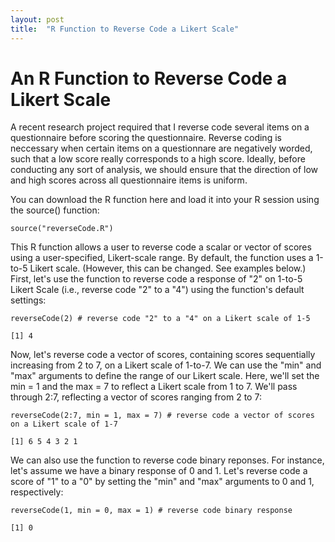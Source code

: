 ```yaml
---
layout: post
title:  "R Function to Reverse Code a Likert Scale"
---
```


# An R Function to Reverse Code a Likert Scale

A recent research project required that I reverse code several items on a questionnaire before scoring the questionnaire. Reverse coding is neccessary when certain items on a questionnare are negatively worded, such that a low score really corresponds to a high score. Ideally, before conducting any sort of analysis, we should ensure that the direction of low and high scores across all questionnaire items is uniform.

You can download the R function here <a href="/r/reverseCode.R" target="_blank"><i class="fa fa-file-text fa-md"></i></a> and load it into your R session using the source() function:

```
source("reverseCode.R")
```

This R function allows a user to reverse code a scalar or vector of scores using a user-specified, Likert-scale range. By default, the function uses a 1-to-5 Likert scale. (However, this can be changed. See examples below.) First, let's use the function to reverse code a response of "2" on 1-to-5 Likert Scale (i.e., reverse code "2" to a "4") using the function's default settings:


```
reverseCode(2) # reverse code "2" to a "4" on a Likert scale of 1-5

[1] 4
```

Now, let's reverse code a vector of scores, containing scores sequentially increasing from 2 to 7, on a Likert scale of 1-to-7. We can use the "min" and "max" arguments to define the range of our Likert scale. Here, we'll set the min = 1 and the max = 7 to reflect a Likert scale from 1 to 7. We'll pass through 2:7, reflecting a vector of scores ranging from 2 to 7:


```
reverseCode(2:7, min = 1, max = 7) # reverse code a vector of scores on a Likert scale of 1-7

[1] 6 5 4 3 2 1
```

We can also use the function to reverse code binary reponses. For instance, let's assume we have a binary response of 0 and 1. Let's reverse code a score of "1" to a "0" by setting the "min" and "max" arguments to 0 and 1, respectively: 

```
reverseCode(1, min = 0, max = 1) # reverse code binary response

[1] 0
```



